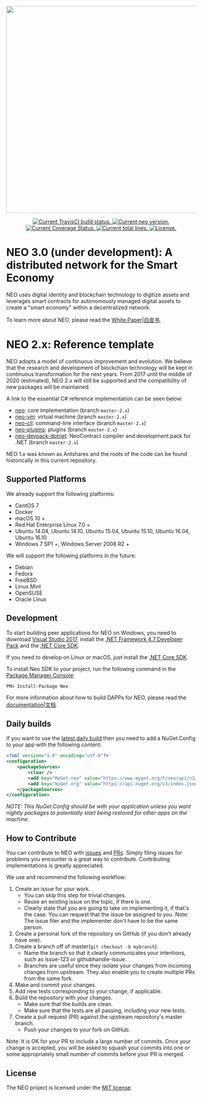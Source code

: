 <p align="center">
<img
    src="https://repository-images.githubusercontent.com/204246907/ad79dd00-c71b-11e9-9a51-f03849ba308f"
    width="550px">
</p>

<p align="center">
  <a href="https://travis-ci.org/george-key/geo">
    <img src="https://travis-ci.org/george-keygeo.svg?branch=master" alt="Current TravisCI build status.">
  </a>
  <a href="https://github.com/neo-project/geo/releases">
    <img src="https://badge.fury.io/gh/george-key%2Fgeo.svg" alt="Current neo version.">
  </a>
  <a href="https://codecov.io/github/george-key/geo/branch/master/graph/badge.svg">
    <img src="https://codecov.io/github/george-key/geo/branch/master/graph/badge.svg" alt="Current Coverage Status." />
  </a>
  <a href="https://github.com/george-key/geo">
    <img src="https://tokei.rs/b1/github/george-key/geo?category=lines" alt="Current total lines.">
  </a>	
  <a href="https://github.com/george-key/geo/blob/master/LICENSE">
    <img src="https://img.shields.io/badge/license-MIT-blue.svg" alt="License.">
  </a>
</p>

NEO 3.0 (under development): A distributed network for the Smart Economy
================

NEO uses digital identity and blockchain technology to digitize assets and leverages smart contracts for autonomously managed digital assets to create a "smart economy" within a decentralized network.

To learn more about NEO, please read the [White Paper](https://docs.neo.org/en-us/whitepaper.html)|[白皮书](https://docs.neo.org/zh-cn/whitepaper.html).

NEO 2.x: Reference template  
================

NEO adopts a model of continuous improvement and evolution.
We believe that the research and development of blockchain technology will be kept in continuous transformation for the next years.
From 2017 until the middle of 2020 (estimated), NEO 2.x will still be supported and the compatibility of new packages will be maintained.

A link to the essential C# reference implementation can be seen below:

* [neo](https://github.com/george-key/geo/tree/master-2.x): core implementation (branch `master-2.x`)
* [neo-vm](https://github.com/neo-project/neo-vm/tree/master-2.x): virtual machine (branch `master-2.x`)
* [neo-cli](https://github.com/neo-project/neo-cli/tree/master-2.x): command-line interface (branch `master-2.x`)
* [neo-plugins](https://github.com/neo-project/neo-plugins/tree/master-2.x): plugins (branch `master-2.x`)
* [neo-devpack-dotnet](https://github.com/neo-project/neo-devpack-dotnet/tree/master-2.x): NeoContract compiler and development pack for .NET (branch `master-2.x`)

NEO 1.x was known as Antshares and the roots of the code can be found historically in this current repository.

Supported Platforms
--------

We already support the following platforms:

* CentOS 7
* Docker
* macOS 10 +
* Red Hat Enterprise Linux 7.0 +
* Ubuntu 14.04, Ubuntu 14.10, Ubuntu 15.04, Ubuntu 15.10, Ubuntu 16.04, Ubuntu 16.10
* Windows 7 SP1 +, Windows Server 2008 R2 +

We will support the following platforms in the future:

* Debian
* Fedora
* FreeBSD
* Linux Mint
* OpenSUSE
* Oracle Linux

Development
--------

To start building peer applications for NEO on Windows, you need to download [Visual Studio 2017](https://www.visualstudio.com/products/visual-studio-community-vs), install the [.NET Framework 4.7 Developer Pack](https://www.microsoft.com/en-us/download/details.aspx?id=55168) and the [.NET Core SDK](https://www.microsoft.com/net/core).

If you need to develop on Linux or macOS, just install the [.NET Core SDK](https://www.microsoft.com/net/core).

To install Neo SDK to your project, run the following command in the [Package Manager Console](https://docs.nuget.org/ndocs/tools/package-manager-console):

```
PM> Install-Package Neo
```

For more information about how to build DAPPs for NEO, please read the [documentation](http://docs.neo.org/en-us/sc/introduction.html)|[文档](http://docs.neo.org/zh-cn/sc/introduction.html).

Daily builds
--------

If you want to use the [latest daily build](https://www.myget.org/feed/neo/package/nuget/Neo) then you need to add a NuGet.Config to your app with the following content:

```xml
<?xml version="1.0" encoding="utf-8"?>
<configuration>
    <packageSources>
        <clear />
        <add key="MyGet-neo" value="https://www.myget.org/F/neo/api/v3/index.json" />
        <add key="NuGet.org" value="https://api.nuget.org/v3/index.json" />
    </packageSources>
</configuration>
```

*NOTE: This NuGet.Config should be with your application unless you want nightly packages to potentially start being restored for other apps on the machine.*

How to Contribute
--------

You can contribute to NEO with [issues](https://github.com/neo-project/neo/issues) and [PRs](https://github.com/neo-project/neo/pulls). Simply filing issues for problems you encounter is a great way to contribute. Contributing implementations is greatly appreciated.

We use and recommend the following workflow:

1. Create an issue for your work.
    * You can skip this step for trivial changes.
	* Reuse an existing issue on the topic, if there is one.
	* Clearly state that you are going to take on implementing it, if that's the case. You can request that the issue be assigned to you. Note: The issue filer and the implementer don't have to be the same person.
1. Create a personal fork of the repository on GitHub (if you don't already have one).
1. Create a branch off of master(`git checkout -b mybranch`).
    * Name the branch so that it clearly communicates your intentions, such as issue-123 or githubhandle-issue.
	* Branches are useful since they isolate your changes from incoming changes from upstream. They also enable you to create multiple PRs from the same fork.
1. Make and commit your changes.
1. Add new tests corresponding to your change, if applicable.
1. Build the repository with your changes.
    * Make sure that the builds are clean.
	* Make sure that the tests are all passing, including your new tests.
1. Create a pull request (PR) against the upstream repository's master branch.
    * Push your changes to your fork on GitHub.

Note: It is OK for your PR to include a large number of commits. Once your change is accepted, you will be asked to squash your commits into one or some appropriately small number of commits before your PR is merged.

License
------

The NEO project is licensed under the [MIT license](LICENSE).
